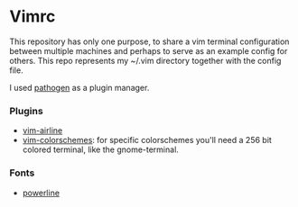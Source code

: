 # Vimrc
This repository has only one purpose, to share a vim terminal configuration between multiple machines and perhaps to serve as an example config for others. This repo represents my ~/.vim directory together with the config file.

I used [pathogen](https://github.com/tpope/vim-pathogen) as a plugin manager. 

### Plugins 

* [vim-airline](https://github.com/bling/vim-airline)
* [vim-colorschemes](https://github.com/flazz/vim-colorschemes): for specific colorschemes you'll need a 256 bit colored terminal, like the gnome-terminal.

### Fonts

* [powerline](https://github.com/powerline/fonts)

